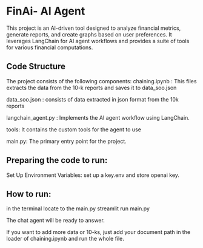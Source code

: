 # FinAi- AI Agent

This project is an AI-driven tool designed to analyze financial metrics, generate reports, and create graphs based on user preferences. It leverages LangChain for AI agent workflows and provides a suite of tools for various financial computations.

## Code Structure
The project consists of the following components:
chaining.ipynb : This files extracts the data from the 10-k reports and saves it to data_soo.json

data_soo.json : consists of data extracted in json format from the 10k reports

langchain_agent.py : Implements the AI agent workflow using LangChain.

tools: It contains the custom tools for the agent to use

main.py: The primary entry point for the project.

## Preparing the code to run:
Set Up Environment Variables:
set up a key.env and store openai key.

## How to run:
in the terminal locate to the main.py
streamlit run main.py

The chat agent will be ready to answer.

If you want to add more data or 10-ks, just add your document path in the loader of chaining.ipynb and run the whole file.



